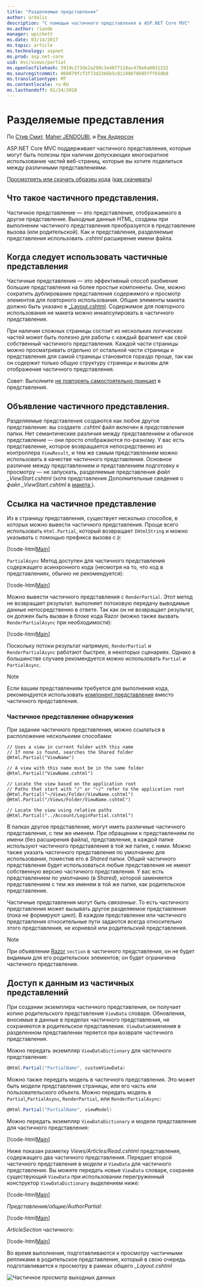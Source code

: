 ```yaml
---
title: "Разделяемые представления"
author: ardalis
description: "С помощью частичного представления в ASP.NET Core MVC"
ms.author: riande
manager: wpickett
ms.date: 03/14/2017
ms.topic: article
ms.technology: aspnet
ms.prod: asp.net-core
uid: mvc/views/partial
ms.openlocfilehash: 5919c273de2a298c3e407f118ac478e6a6031332
ms.sourcegitcommit: 060879fcf3f73d2366b5c811986f8695fff65db8
ms.translationtype: MT
ms.contentlocale: ru-RU
ms.lasthandoff: 01/24/2018
---
```

# <a name="partial-views"></a>Разделяемые представления

По [Стив Смит](https://ardalis.com/), [Maher JENDOUBI](https://twitter.com/maherjend), и [Рик Андерсон](https://twitter.com/RickAndMSFT)

ASP.NET Core MVC поддерживает частичного представления, которые могут быть полезны при наличии допускающих многократное использование частей веб-страниц, которые вы хотите поделиться между различными представлениями.

[Просмотреть или скачать образец кода](https://github.com/aspnet/Docs/tree/master/aspnetcore/mvc/views/partial/sample) ([как скачивать](xref:tutorials/index#how-to-download-a-sample))

## <a name="what-are-partial-views"></a>Что такое частичного представления.

Частичное представление — это представление, отображаемого в другое представление. Выходные данные HTML, созданы при выполнении частичного представления преобразуется в представление вызова (или родительской). Как и представления, разделяемые представления использовать *.cshtml* расширение имени файла.

## <a name="when-should-i-use-partial-views"></a>Когда следует использовать частичные представления

Частичные представления — это эффективный способ разбиение большие представления на более простые компоненты. Они, можно сократить дублирование представления содержимого и просмотр элементов для повторного использования. Общие элементы макета должно быть указано в [_Layout.cshtml](layout.md). Содержимое для повторного использования не макета можно инкапсулировать в частичного представления.

При наличии сложных страницы состоит из нескольких логических частей может быть полезно для работы с каждый фрагмент как свой собственный частичного представления. Каждой части страницы можно просматривать отдельно от остальной части страницы и представления для самой страницы становится гораздо проще, так как он содержит только общую структуру страницы и вызовы для отображения частичного представления.

Совет: Выполните [не повторять самостоятельно принцип](http://deviq.com/don-t-repeat-yourself/) в представления.

## <a name="declaring-partial-views"></a>Объявление частичного представления.

Разделяемые представления создаются как любое другое представление: вы создаете *.cshtml* файл включен в *представления* папки. Нет семантические различия между представлением и обычное представление — они просто отображаются по-разному. У вас есть представление, которое возвращается непосредственно из контроллера `ViewResult`, и тем же самым представлением можно использовать в качестве частичного представления. Основное различие между представлением и представлением подготовку к просмотру — не запускать, разделяемые представления *файл _ViewStart.cshtml* (хотя представления Дополнительные сведения о *файл _ViewStart.cshtml* в [макета ](layout.md)).

## <a name="referencing-a-partial-view"></a>Ссылка на частичное представление

Из в страницу представления, существует несколько способов, в которых можно вывести частичного представления. Проще всего использовать `Html.Partial`, который возвращает `IHtmlString` и можно указывать с помощью префикса вызова с `@`:

[!code-html[Main](partial/sample/src/PartialViewsSample/Views/Home/About.cshtml?range=9)]

`PartialAsync` Метод доступен для частичного представления содержащего асинхронного кода (несмотря на то, что код в представлениях, обычно не рекомендуется):

[!code-html[Main](partial/sample/src/PartialViewsSample/Views/Home/About.cshtml?range=8)]

Можно вывести частичного представления с `RenderPartial`. Этот метод не возвращает результат. выполняет потоковую передачу выводимые данные непосредственно в ответе. Так как он не возвращает результат, он должен быть вызван в блоке кода Razor (можно также вызвать `RenderPartialAsync` при необходимости):

[!code-html[Main](partial/sample/src/PartialViewsSample/Views/Home/About.cshtml?range=10-12)]

Поскольку потоки результат напрямую, `RenderPartial` и `RenderPartialAsync` работают быстрее, в некоторых сценариях. Однако в большинстве случаев рекомендуется можно использовать `Partial` и `PartialAsync`.

> [!NOTE]
> Если вашим представлениям требуется для выполнения кода, рекомендуется использовать [компонент представления](view-components.md) вместо частичного представления.

### <a name="partial-view-discovery"></a>Частичное представление обнаружения

При задании частичного представления, можно ссылаться в расположение несколькими способами:

```text
// Uses a view in current folder with this name
// If none is found, searches the Shared folder
@Html.Partial("ViewName")

// A view with this name must be in the same folder
@Html.Partial("ViewName.cshtml")

// Locate the view based on the application root
// Paths that start with "/" or "~/" refer to the application root
@Html.Partial("~/Views/Folder/ViewName.cshtml")
@Html.Partial("/Views/Folder/ViewName.cshtml")

// Locate the view using relative paths
@Html.Partial("../Account/LoginPartial.cshtml")
```

В папках другое представление, могут иметь различные частичного представления, с тем же именем. При обращении к представлениям по имени (без расширения файла), представления, в каждой папке используют частичного представления в той же папке, с ними. Можно также указать частичного представления по умолчанию для использования, поместив его в *Shared* папки. Общий частичного представления будет использоваться любые представления не имеют собственную версию частичного представления. У вас есть представлением по умолчанию (в *Shared*), которой заменяется представлением с тем же именем в той же папке, как родительское представление.

Частичные представления могут быть *связанные*. То есть частичного представления может вызывать другое разделяемое представление (пока не формируют цикл). В каждом представлении или частичного представления относительные пути задаются всегда относительно этого представления, не корневой или родительский представления.

> [!NOTE]
> При объявлении [Razor](razor.md) `section` в частичного представления, он не будет видимым для его родительских элементов; он будет ограничена частичного представления.

## <a name="accessing-data-from-partial-views"></a>Доступ к данным из частичных представлений

При создании экземпляра частичного представления, он получает копию родительского представления `ViewData` словаря. Обновления, вносимые в данные в пределах частичного представления, не сохраняются в родительское представление. `ViewData`изменения в разделенном представлении теряется при возврате частичного представления.

Можно передать экземпляр `ViewDataDictionary` для частичного представления:

```csharp
@Html.Partial("PartialName", customViewData)
   ```

Можно также передать модель в частичного представления. Это может быть модели представления страницы, или его часть или пользовательского объекта. Можно передать модель в `Partial`,`PartialAsync`, `RenderPartial`, или `RenderPartialAsync`:

```csharp
@Html.Partial("PartialName", viewModel)
   ```

Можно передать экземпляр `ViewDataDictionary` и модели представления для частичного представления:

[!code-html[Main](partial/sample/src/PartialViewsSample/Views/Articles/Read.cshtml?range=15-16)]

Ниже показан разметку *Views/Articles/Read.cshtml* представления, содержащего два частичного представления. Передает второй частичного представления в модели и `ViewData` для частичного представления. Вы можете передать новые `ViewData` словаря, сохраняя существующий `ViewData` при использовании перегруженный конструктор `ViewDataDictionary` выделением ниже:

[!code-html[Main](partial/sample/src/PartialViewsSample/Views/Articles/Read.cshtml)]

*Представления/общие/AuthorPartial*:

[!code-html[Main](partial/sample/src/PartialViewsSample/Views/Shared/AuthorPartial.cshtml)]

*ArticleSection* частичного:

[!code-html[Main](partial/sample/src/PartialViewsSample/Views/Articles/ArticleSection.cshtml)]

Во время выполнения, подготавливаются к просмотру частичными репликами в родительское представление, который в свою очередь подготавливается к просмотру в рамках общего *_Layout.cshtml*

![Частичное просмотр выходных данных](partial/_static/output.png)
